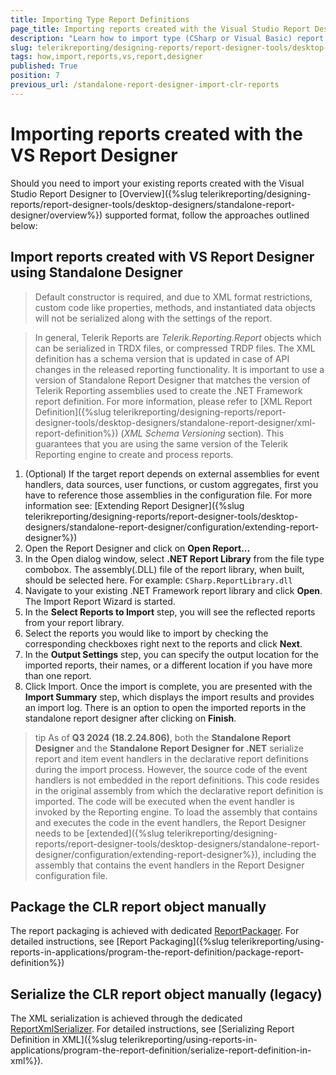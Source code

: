 ```yaml
---
title: Importing Type Report Definitions
page_title: Importing reports created with the Visual Studio Report Designer
description: "Learn how to import type (CSharp or Visual Basic) report definitions from DLL files, created with the Visual Studio Report Designer."
slug: telerikreporting/designing-reports/report-designer-tools/desktop-designers/standalone-report-designer/how-to-import-reports-created-with-the-vs-report-designer
tags: how,import,reports,vs,report,designer
published: True
position: 7
previous_url: /standalone-report-designer-import-clr-reports
---
```


# Importing reports created with the VS Report Designer

Should you need to import your existing reports created with the Visual Studio Report Designer to [Overview]({%slug telerikreporting/designing-reports/report-designer-tools/desktop-designers/standalone-report-designer/overview%}) supported format, follow the approaches outlined below:

## Import reports created with VS Report Designer using Standalone Designer

> Default constructor is required, and due to XML format restrictions, custom code like properties, methods, and instantiated data objects will not be serialized along with the settings of the report.

> In general, Telerik Reports are *Telerik.Reporting.Report* objects which can be serialized in TRDX files, or compressed TRDP files. The XML definition has a schema version that is updated in case of API changes in the released reporting functionality. It is important to use a version of Standalone Report Designer that matches the version of Telerik Reporting assemblies used to create the .NET Framework report definition. For more information, please refer to [XML Report Definition]({%slug telerikreporting/designing-reports/report-designer-tools/desktop-designers/standalone-report-designer/xml-report-definition%}) (*XML Schema Versioning* section). This guarantees that you are using the same version of the Telerik Reporting engine to create and process reports.

1. (Optional) If the target report depends on external assemblies for event handlers, data sources, user functions, or custom aggregates, first you have to reference those assemblies in the configuration file. For more information see: [Extending Report Designer]({%slug telerikreporting/designing-reports/report-designer-tools/desktop-designers/standalone-report-designer/configuration/extending-report-designer%})
1. Open the Report Designer and click on __Open Report...__
1. In the Open dialog window, select __.NET Report Library__ from the file type combobox. The assembly(.DLL) file of the report library, when built, should be selected here. For example: `CSharp.ReportLibrary.dll`
1. Navigate to your existing .NET Framework report library and click __Open__. The Import Report Wizard is started.
1. In the __Select Reports to Import__ step, you will see the reflected reports from your report library.
1. Select the reports you would like to import by checking the corresponding checkboxes right next to the reports and click __Next__.
1. In the __Output Settings__ step, you can specify the output location for the imported reports, their names, or a different location if you have more than one report.
1. Click Import. Once the import is complete, you are presented with the __Import Summary__ step, which displays the import results and provides an import log. There is an option to open the imported reports in the standalone report designer after clicking on __Finish__.

>tip As of __Q3 2024 (18.2.24.806)__, both the __Standalone Report Designer__ and the __Standalone Report Designer for .NET__ serialize report and item event handlers in the declarative report definitions during the import process. However, the source code of the event handlers is not embedded in the report definitions. This code resides in the original assembly from which the declarative report definition is imported. The code will be executed when the event handler is invoked by the Reporting engine. To load the assembly that contains and executes the code in the event handlers, the Report Designer needs to be [extended]({%slug telerikreporting/designing-reports/report-designer-tools/desktop-designers/standalone-report-designer/configuration/extending-report-designer%}), including the assembly that contains the event handlers in the Report Designer configuration file.

## Package the CLR report object manually

The report packaging is achieved with dedicated [ReportPackager](/api/Telerik.Reporting.ReportPackager). For detailed instructions, see [Report Packaging]({%slug telerikreporting/using-reports-in-applications/program-the-report-definition/package-report-definition%})

## Serialize the CLR report object manually (legacy)

The XML serialization is achieved through the dedicated [ReportXmlSerializer](/api/Telerik.Reporting.XmlSerialization.ReportXmlSerializer). For detailed instructions, see [Serializing Report Definition in XML]({%slug telerikreporting/using-reports-in-applications/program-the-report-definition/serialize-report-definition-in-xml%}).
